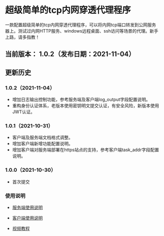 # **超级简单的tcp内网穿透代理程序**

一款配置超级简单的tcp内网穿透代理程序，可以将内网tcp端口转发到公网服务器上。测试过内网HTTP服务、windows远程桌面、ssh访问等场景的代理。新手上路，请多指教！

## 当前版本： 1.0.2（发布日期：2021-11-04）

## 更新历史

### 1.0.2（2021-11-04）

- 增加日志输出控制功能，参考服务端及客户端log_output字段配置说明。
- 重构身份认证体系，老版本使用密钥明文提交认证，有安全风险，新版本使用JWT认证。

### 1.0.1（2021-10-31）

- 客户端及服务端文档格式调整。
- 增加客户端新增功能配置说明。
- 增加客户端对服务端部署在https站点的支持，参考客户端task_addr字段配置说明。

### 1.0.0（2021-10-30）

- 首次提交

### 使用说明

- [服务端使用说明](./tcp-proxy-server/README.md)

- [客户端使用说明](./tcp-proxy-client/README.md)

- [视频教程](https://b23.tv/6cPgUe)
